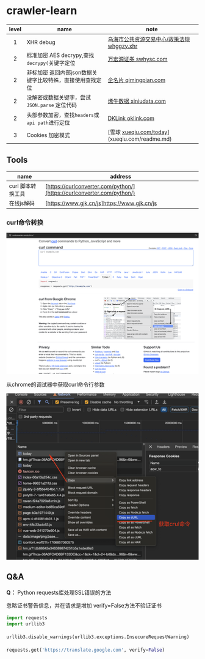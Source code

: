 # crawler-learn


level | name | note  
:--:|----|---  
1 | XHR debug | [乌海市公共资源交易中心/政策法规 whggzy.xhr](whggzy.xhr/readme.md) 
2 | 标准加密 AES decrypy,查找`decrypy(`关键字定位 | [万宏源证券 swhysc.com](swhysc.com/readme.md)   
2 | 非标加密 返回内部json数据关键字比较特殊，直接使用查找定位 | [企名片 qimingpian.com](qimingpian.com/readme.md)
2 | 没解密或数据关键字，尝试`JSON.parse` 定位代码 | [烯牛数据 xiniudata.com](xiniudata.com/readme.md)
2 | 头部参数加密，查找`headers`或`api path`进行定位 | [DKLink oklink.com](oklink.com/readme.md)
3 | Cookies 加密模式 | [雪球 [xueqiu.com/today](https://xueqiu.com/today)](xueqiu.com/readme.md)



## Tools 

name | address  
-----| ------  
curl 脚本转换工具 | [https://curlconverter.com/python/](https://curlconverter.com/python/) 
在线js解码 | [https://www.gjk.cn/js]https://www.gjk.cn/js

### curl命令转换 

![alt text](./assets/image.png)

从chrome的调试器中获取curl命令行参数  

![alt text](./assets/chromcurl.png)


## Q&A

**Q：** Python requests库处理SSL错误的方法


忽略证书警告信息，并在请求是增加 verify=False方法不验证证书


```python
import requests
import urllib3

urllib3.disable_warnings(urllib3.exceptions.InsecureRequestWarning)

requests.get('https://translate.google.com', verify=False)
```

